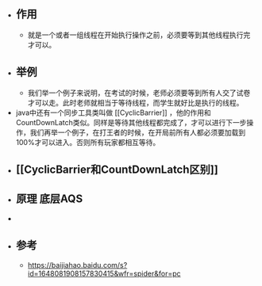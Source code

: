 - ## 作用
	- 就是一个或者一组线程在开始执行操作之前，必须要等到其他线程执行完才可以。
- ## 举例
	- 我们举一个例子来说明，在考试的时候，老师必须要等到所有人交了试卷才可以走。此时老师就相当于等待线程，而学生就好比是执行的线程。
- java中还有一个同步工具类叫做 [[CyclicBarrier]] ，他的作用和CountDownLatch类似。同样是等待其他线程都完成了，才可以进行下一步操作，我们再举一个例子，在打王者的时候，在开局前所有人都必须要加载到100%才可以进入。否则所有玩家都相互等待。
- ## [[CyclicBarrier和CountDownLatch区别]]
- ## 原理 底层AQS
-
- ## 参考
	- https://baijiahao.baidu.com/s?id=1648081908157830415&wfr=spider&for=pc